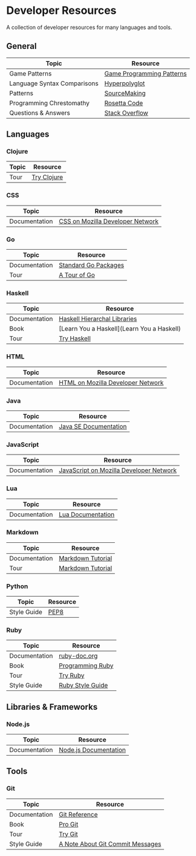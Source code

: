# Developer Resources
A collection of developer resources for many languages and tools.

## General
Topic | Resource
---|---
Game Patterns | [Game Programming Patterns](http://gameprogrammingpatterns.com/)
Language Syntax Comparisons | [Hyperpolyglot](http://hyperpolyglot.org/)
Patterns | [SourceMaking](http://sourcemaking.com/)
Programming Chrestomathy | [Rosetta Code](http://rosettacode.org/wiki/Rosetta_Code)
Questions & Answers | [Stack Overflow](http://stackoverflow.com/)

## Languages

### Clojure
Topic | Resource
---|---
Tour | [Try Clojure](http://tryclj.com/)

### CSS
Topic | Resource
---|---
Documentation | [CSS on Mozilla Developer Network](https://developer.mozilla.org/en-US/docs/Web/CSS)

### Go
Topic | Resource
---|---
Documentation | [Standard Go Packages](http://golang.org/pkg/)
Tour | [A Tour of Go](http://tour.golang.org/)

### Haskell
Topic | Resource
---|---
Documentation | [Haskell Hierarchal Libraries](http://www.haskell.org/ghc/docs/latest/html/libraries/index.html)
Book | [Learn You a Haskell](Learn You a Haskell)
Tour | [Try Haskell](http://tryhaskell.org/)

### HTML
Topic | Resource
---|---
Documentation | [HTML on Mozilla Developer Network](https://developer.mozilla.org/en-US/docs/Web/HTML)

### Java
Topic | Resource
---|---
Documentation | [Java SE Documentation](http://docs.oracle.com/javase/)

### JavaScript
Topic | Resource
---|---
Documentation | [JavaScript on Mozilla Developer Network](https://developer.mozilla.org/en-US/docs/Web/JavaScript)

### Lua
Topic | Resource
---|---
Documentation | [Lua Documentation](http://www.lua.org/docs.html)

### Markdown
Topic | Resource
---|---
Documentation | [Markdown Tutorial](http://daringfireball.net/projects/markdown/syntax)
Tour | [Markdown Tutorial](http://markdowntutorial.com/)

### Python
Topic | Resource
---|---
Style Guide | [PEP8](http://legacy.python.org/dev/peps/pep-0008/)

### Ruby
Topic | Resource
---|---
Documentation | [ruby-doc.org](http://www.ruby-doc.org/)
Book | [Programming Ruby](http://ruby-doc.com/docs/ProgrammingRuby/)
Tour | [Try Ruby](http://tryruby.org/)
Style Guide | [Ruby Style Guide](https://github.com/bbatsov/ruby-style-guide)

## Libraries & Frameworks

### Node.js
Topic | Resource
---|---
Documentation | [Node.js Documentation](http://nodejs.org/documentation/)

## Tools

### Git
Topic | Resource
---|---
Documentation | [Git Reference](http://git-scm.com/docs)
Book | [Pro Git](http://git-scm.com/book/)
Tour | [Try Git](https://try.github.io/)
Style Guide | [A Note About Git Commit Messages](http://tbaggery.com/2008/04/19/a-note-about-git-commit-messages.html)
